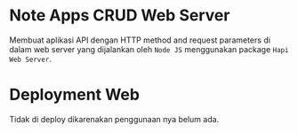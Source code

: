 # Note Apps CRUD Web Server

Membuat aplikasi API dengan HTTP method and request parameters di dalam web server yang dijalankan oleh `Node JS` menggunakan package `Hapi Web Server`.

# Deployment Web

Tidak di deploy dikarenakan penggunaan nya belum ada.
